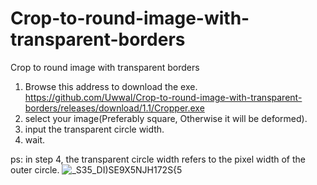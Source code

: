 # Crop-to-round-image-with-transparent-borders
Crop to round image with transparent borders

1. Browse this address to download the exe. https://github.com/Uwwal/Crop-to-round-image-with-transparent-borders/releases/download/1.1/Cropper.exe
2. select your image(Preferably square, Otherwise it will be deformed).
4. input the transparent circle width.
5. wait.

ps: in step 4, the transparent circle width refers to the pixel width of the outer circle.
![_S35_DI)SE9X5NJH172S{5](https://user-images.githubusercontent.com/69232066/118400835-f31bcd80-b695-11eb-8986-9f0cc6e8c651.png)
